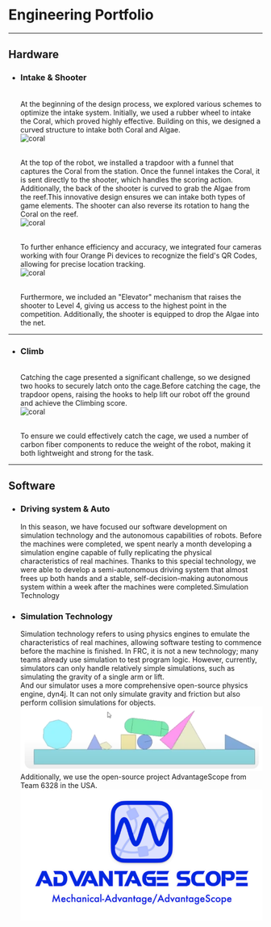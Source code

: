 # Engineering Portfolio
---
## Hardware

+ ### Intake & Shooter
    <br>At the beginning of the design process, we explored various schemes to optimize the intake system. Initially, we used a rubber wheel to intake the Coral, which proved highly effective. Building on this, we designed a curved structure to intake both Coral and Algae. 
    <br>![coral](coral.jpg)

    <br>At the top of the robot, we installed a trapdoor with a funnel that captures the Coral from the station. Once the funnel intakes the Coral, it is sent directly to the shooter, which handles the scoring action. Additionally, the back of the shooter is curved to grab the Algae from the reef.This innovative design ensures we can intake both types of game elements. The shooter can also reverse its rotation to hang the Coral on the reef. 
    <br>![coral](algae.jpg)

    <br>To further enhance efficiency and accuracy, we integrated four cameras working with four Orange Pi devices to recognize the field's QR Codes, allowing for precise location tracking. 
    <br>![coral](orange.jpg)

    <br>Furthermore, we included an "Elevator" mechanism that raises the shooter to Level 4, giving us access to the highest point in the competition. Additionally, the shooter is equipped to drop the Algae into the net. 
---
+ ### Climb
    <br>Catching the cage presented a significant challenge, so we designed two hooks to securely latch onto the cage.Before catching the cage, the trapdoor opens, raising the hooks to help lift our robot off the ground and achieve the Climbing score. 
    <br>![coral](hook.jpg)

    <br>To ensure we could effectively catch the cage, we used a number of carbon fiber components to reduce the weight of the robot, making it both lightweight and strong for the task. 



---
## Software

+ ### Driving system & Auto
    In this season, we have focused our software development on simulation technology and the autonomous capabilities of robots. Before the machines were completed, we spent nearly a month developing a simulation engine capable of fully replicating the physical characteristics of real machines. Thanks to this special technology, we were able to develop a semi-autonomous driving system that almost frees up both hands and a stable, self-decision-making autonomous system within a week after the machines were completed.Simulation Technology



+ ### Simulation Technology
    Simulation technology refers to using physics engines to emulate the characteristics of real machines, allowing software testing to commence before the machine is finished. In FRC, it is not a new technology; many teams already use simulation to test program logic. However, currently, simulators can only handle relatively simple simulations, such as simulating the gravity of a single arm or lift. <br> And our simulator uses a more comprehensive open-source physics engine, dyn4j. It can not only simulate gravity and friction but also perform collision simulations for objects.![dyn4j](dyn4j.PNG) <br> Additionally, we use the open-source project AdvantageScope from Team 6328 in the USA.
    ![AdvantageScope](image.png)